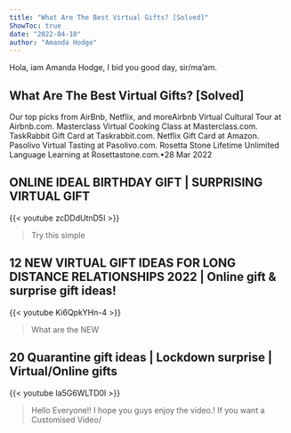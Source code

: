 ```yaml
---
title: "What Are The Best Virtual Gifts? [Solved]"
ShowToc: true 
date: "2022-04-10"
author: "Amanda Hodge" 
---
```


Hola, iam Amanda Hodge, I bid you good day, sir/ma’am.
## What Are The Best Virtual Gifts? [Solved]
 Our top picks from AirBnb, Netflix, and moreAirbnb Virtual Cultural Tour at Airbnb.com. 
 Masterclass Virtual Cooking Class at Masterclass.com. 
 TaskRabbit Gift Card at Taskrabbit.com. 
 Netflix Gift Card at Amazon. 
 Pasolivo Virtual Tasting at Pasolivo.com. 
 Rosetta Stone Lifetime Unlimited Language Learning at Rosettastone.com.•28 Mar 2022

## ONLINE IDEAL BIRTHDAY GIFT | SURPRISING VIRTUAL GIFT
{{< youtube zcDDdUtnD5I >}}
>Try this simple 

## 12 NEW VIRTUAL GIFT IDEAS FOR LONG DISTANCE RELATIONSHIPS 2022 | Online gift & surprise gift ideas!
{{< youtube Ki6QpkYHn-4 >}}
>What are the NEW 

## 20 Quarantine gift ideas | Lockdown surprise | Virtual/Online gifts
{{< youtube Ia5G6WLTD0I >}}
>Hello Everyone!! I hope you guys enjoy the video.! If you want a Customised Video/


